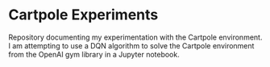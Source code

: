 # Cartpole Experiments
Repository documenting my experimentation with the Cartpole environment. I am attempting to use a DQN algorithm to solve the Cartpole environment from the OpenAI gym library in a Jupyter notebook.

